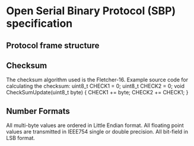 # Open Serial Binary Protocol (SBP) specification

## Protocol frame structure

## Checksum
The checksum algorithm used is the Fletcher-16.
Example source code for calculating the checksum:
uint8_t CHECK1 = 0;
uint8_t CHECK2 = 0;
void CheckSumUpdate(uint8_t byte) {
	CHECK1 += byte;
	CHECK2 += CHECK1;
}

## Number Formats
All multi-byte values are ordered in Little Endian format.
All floating point values are transmitted in IEEE754 single or double precision. 
All bit-field in LSB format.
